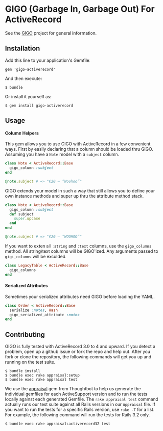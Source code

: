 # GIGO (Garbage In, Garbage Out) For ActiveRecord

See the [GIGO](http://github.com/customink/gigo) project for general information.


## Installation

Add this line to your application's Gemfile:

    gem 'gigo-activerecord'

And then execute:

    $ bundle

Or install it yourself as:

    $ gem install gigo-activerecord


## Usage

#### Column Helpers

This gem allows you to use GIGO with ActiveRecord in a few convenient ways. First by easily declaring that a column should be loaded thru GIGO. Assuming you have a `Note` model with a `subject` column.

```ruby
class Note < ActiveRecord::Base
  gigo_column :subject
end

@note.subject # => "€20 – “Woohoo”"
```

GIGO extends your model in such a way that still allows you to define your own instance methods and super up thru the attribute method stack.

```ruby
class Note < ActiveRecord::Base
  gigo_column :subject
  def subject
    super.upcase
  end
end

@note.subject # => "€20 – “WOOHOO”"
```

If you want to exten all `:string` and `:text` columns, use the `gigo_columns` method. All string/text columns will be GIGO'ized. Any arguments passed to `gigi_columns` will be exculded.

```ruby
class LegacyTable < ActiveRecord::Base
  gigo_columns
end
```

#### Serialized Attributes

Sometimes your serialized attributes need GIGO before loading the YAML.

```ruby
class Order < ActiveRecord::Base
  serialize :notes, Hash
  gigo_serialized_attribute :notes
end
```


## Contributing

GIGO is fully tested with ActiveRecord 3.0 to 4 and upward. If you detect a problem, open up a github issue or fork the repo and help out. After you fork or clone the repository, the following commands will get you up and running on the test suite. 

```shell
$ bundle install
$ bundle exec rake appraisal:setup
$ bundle exec rake appraisal test
```

We use the [appraisal](https://github.com/thoughtbot/appraisal) gem from Thoughtbot to help us generate the individual gemfiles for each ActiveSupport version and to run the tests locally against each generated Gemfile. The `rake appraisal test` command actually runs our test suite against all Rails versions in our `Appraisal` file. If you want to run the tests for a specific Rails version, use `rake -T` for a list. For example, the following command will run the tests for Rails 3.2 only.

```shell
$ bundle exec rake appraisal:activerecord32 test
```

